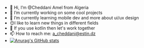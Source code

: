 - 👋 Hi, I’m @Cheddani Amel from Algeria 
- 👀 I’m currently working on some cool projects
- 🌱 I’m currently learning mobile dev and more about ui/ux design 
- 😊I like to learn new things in different fields
- 💞️ If you use kotlin then let's work together 
- 📫 How to reach me: a_cheddani@estin.dz
- [![Anurag's GitHub stats](https://github-readme-stats.vercel.app/api?username=CheddaniAmel)](https://github.com/anuraghazra/github-readme-stats)

